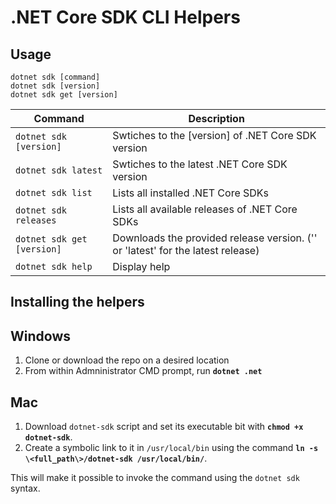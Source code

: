 # .NET Core SDK CLI Helpers

## Usage

```
dotnet sdk [command]
dotnet sdk [version]
dotnet sdk get [version]
```

| Command | Description |
|-|-|
| `dotnet sdk [version]` | Swtiches to the [version] of .NET Core SDK version |
| `dotnet sdk latest` | Swtiches to the latest .NET Core SDK version |
| `dotnet sdk list` | Lists all installed .NET Core SDKs |
| `dotnet sdk releases` | Lists all available releases of .NET Core SDKs |
| `dotnet sdk get [version]` | Downloads the provided release version. ('' or 'latest' for the latest release) |
| `dotnet sdk help` | Display help |

    
## Installing the helpers

## Windows
1. Clone or download the repo on a desired location
2. From within Admninistrator CMD prompt, run **`dotnet .net`**

## Mac
1. Download `dotnet-sdk` script and set its executable bit with **`chmod +x dotnet-sdk`**. 
2. Create a symbolic link to it in <code>/usr/local/bin</code> using the command **`ln -s \<full_path\>/dotnet-sdk /usr/local/bin/`**. 

This will make it possible to invoke the command using the <code>dotnet sdk</code> syntax.
